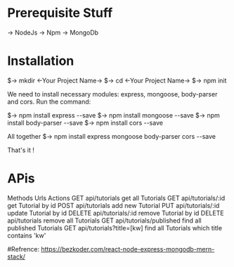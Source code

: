 # Prerequisite Stuff
   
   -> NodeJs
   -> Npm
   -> MongoDb



# Installation
  
   $->   mkdir <-Your Project Name->
   $->   cd <-Your Project Name->
   $->   npm init

 We need to install necessary modules: express, mongoose, body-parser and cors.
 Run the command:  

   $->   npm install express --save
   $->   npm install mongoose --save
   $->   npm install body-parser --save
   $->   npm install cors --save

 All together $-> npm install express mongoose body-parser cors --save      




That's it !


# APis

Methods	Urls	                     Actions
GET	    api/tutorials	             get all Tutorials
GET	    api/tutorials/:id	         get Tutorial by id
POST	api/tutorials	             add new Tutorial
PUT	    api/tutorials/:id	         update Tutorial by id
DELETE	api/tutorials/:id	         remove Tutorial by id
DELETE	api/tutorials	             remove all Tutorials
GET	    api/tutorials/published	     find all published Tutorials
GET	    api/tutorials?title=[kw]	 find all Tutorials which title contains 'kw'


#Refrence:
  https://bezkoder.com/react-node-express-mongodb-mern-stack/